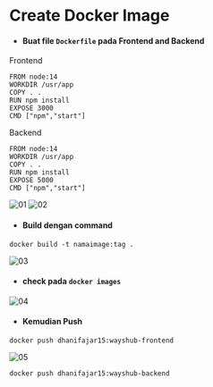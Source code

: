 # Create Docker Image

* #### Buat file `Dockerfile` pada Frontend and Backend
Frontend
```
FROM node:14
WORKDIR /usr/app
COPY . .
RUN npm install
EXPOSE 3000
CMD ["npm","start"] 
```
Backend
```
FROM node:14
WORKDIR /usr/app
COPY . .
RUN npm install
EXPOSE 5000
CMD ["npm","start"] 
```
![01](assets/01.png)
![02](assets/02.png)

* #### Build dengan command
```
docker build -t namaimage:tag .
```
![03](assets/03.png)


* #### check pada `docker images`
![04](assets/04.png)

* #### Kemudian Push
```
docker push dhanifajar15:wayshub-frontend
```
![05](assets/05.png)
```
docker push dhanifajar15:wayshub-backend
```

